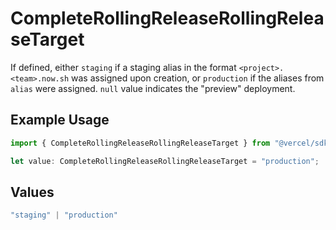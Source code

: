 # CompleteRollingReleaseRollingReleaseTarget

If defined, either `staging` if a staging alias in the format `<project>.<team>.now.sh` was assigned upon creation, or `production` if the aliases from `alias` were assigned. `null` value indicates the "preview" deployment.

## Example Usage

```typescript
import { CompleteRollingReleaseRollingReleaseTarget } from "@vercel/sdk/models/completerollingreleaseop.js";

let value: CompleteRollingReleaseRollingReleaseTarget = "production";
```

## Values

```typescript
"staging" | "production"
```